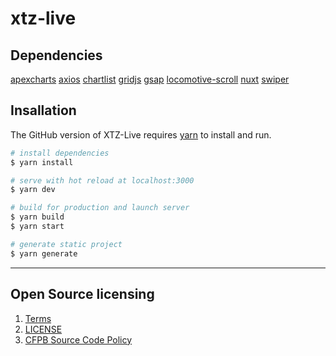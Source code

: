# xtz-live

## Dependencies

[apexcharts](https://apexcharts.com/)
[axios](https://axios-http.com/)
[chartlist](https://github.com/Yopadd/vue-chartist#readme)
[gridjs](https://gridjs.io/)
[gsap](https://greensock.com/)
[locomotive-scroll](https://locomotivemtl.github.io/locomotive-scroll/)
[nuxt](https://nuxtjs.org/)
[swiper](https://swiperjs.com/)

## Insallation

The GitHub version of XTZ-Live requires [yarn](https://classic.yarnpkg.com/en/) to install and run.

```bash
# install dependencies
$ yarn install

# serve with hot reload at localhost:3000
$ yarn dev

# build for production and launch server
$ yarn build
$ yarn start

# generate static project
$ yarn generate
```

----

## Open Source licensing
1. [Terms](TERMS.md)
2. [LICENSE](LICENSE)
3. [CFPB Source Code Policy](https://github.com/cfpb/source-code-policy)